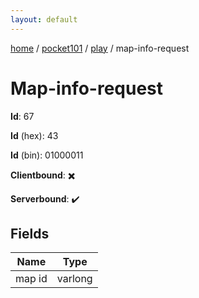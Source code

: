 ```yaml
---
layout: default
---
```


[home](/)  /  [pocket101](/protocol/pocket101)  /  [play](/protocol/pocket101/play)  /  map-info-request

# Map-info-request

**Id**: 67

**Id** (hex): 43

**Id** (bin): 01000011

**Clientbound**: ✖️

**Serverbound**: ✔️

## Fields

Name | Type
---|---
map id | varlong

